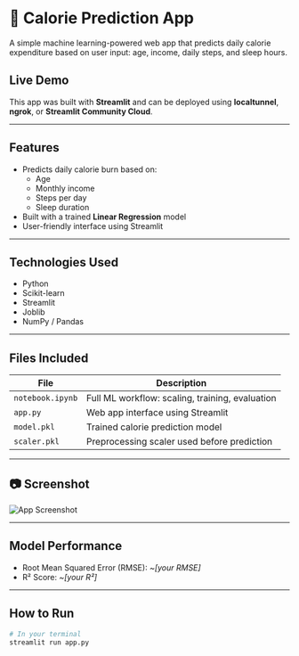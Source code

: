 # 🥗 Calorie Prediction App

A simple machine learning-powered web app that predicts daily calorie expenditure based on user input: age, income, daily steps, and sleep hours.

## Live Demo

This app was built with **Streamlit** and can be deployed using **localtunnel**, **ngrok**, or **Streamlit Community Cloud**.

---

##  Features

- Predicts daily calorie burn based on:
  - Age
  - Monthly income
  - Steps per day
  - Sleep duration
- Built with a trained **Linear Regression** model
- User-friendly interface using Streamlit

---

##  Technologies Used

- Python
- Scikit-learn
- Streamlit
- Joblib
- NumPy / Pandas

---

## Files Included

| File           | Description |
|----------------|-------------|
| `notebook.ipynb` | Full ML workflow: scaling, training, evaluation |
| `app.py`        | Web app interface using Streamlit |
| `model.pkl`     | Trained calorie prediction model |
| `scaler.pkl`    | Preprocessing scaler used before prediction |

---

## 📷 Screenshot

![App Screenshot](C:\Users\vardi\Downloads\screenshot.png) <!-- Optional: upload a screenshot -->

---

##  Model Performance

-  Root Mean Squared Error (RMSE): *~[your RMSE]*
-  R² Score: *~[your R²]*

---

##  How to Run

```bash
# In your terminal
streamlit run app.py
